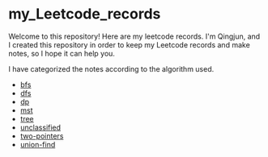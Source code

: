 # my_Leetcode_records
Welcome to this repository! Here are my leetcode records. I'm Qingjun, and I created this repository in order to keep my Leetcode records and make notes, so I hope it can help you.

I have categorized the notes according to the algorithm used.

* <a href="https://github.com/QingJun3/my_Leetcode_records/tree/master/bfs">bfs</a>
* <a href="https://github.com/QingJun3/my_Leetcode_records/tree/master/dfs">dfs</a>
* <a href="https://github.com/QingJun3/my_Leetcode_records/tree/master/dp">dp</a>
* <a href="https://github.com/QingJun3/my_Leetcode_records/tree/master/mst">mst</a>
* <a href="https://github.com/QingJun3/my_Leetcode_records/tree/master/tree">tree</a>
* <a href="https://github.com/QingJun3/my_Leetcode_records/tree/master/unclassified">unclassified</a>
* <a href="https://github.com/QingJun3/my_Leetcode_records/tree/master/two-pointers">two-pointers</a>
* <a href="https://github.com/QingJun3/my_Leetcode_records/tree/master/union-find">union-find</a>

